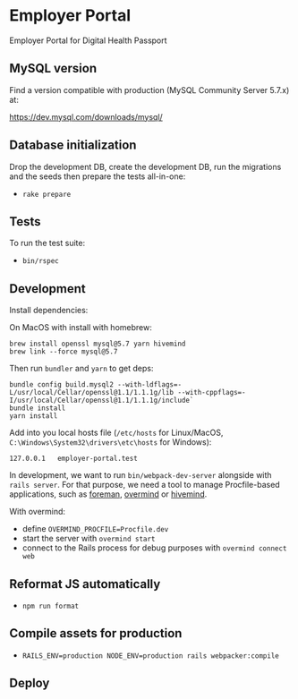 # Employer Portal

Employer Portal for Digital Health Passport

## MySQL version

Find a version compatible with production (MySQL Community Server 5.7.x) at:

https://dev.mysql.com/downloads/mysql/

## Database initialization

Drop the development DB, create the development DB, run the migrations and the seeds then prepare the tests all-in-one:

- `rake prepare`

## Tests

To run the test suite:

- `bin/rspec`

## Development

Install dependencies:

On MacOS with install with homebrew:

```
brew install openssl mysql@5.7 yarn hivemind
brew link --force mysql@5.7
```

Then run `bundler` and `yarn` to get deps:

```
bundle config build.mysql2 --with-ldflags=-L/usr/local/Cellar/openssl@1.1/1.1.1g/lib --with-cppflags=-I/usr/local/Cellar/openssl@1.1/1.1.1g/include`
bundle install
yarn install
```

Add into you local hosts file (`/etc/hosts` for Linux/MacOS, `C:\Windows\System32\drivers\etc\hosts` for Windows):

```
127.0.0.1   employer-portal.test
```

In development, we want to run `bin/webpack-dev-server` alongside with `rails server`. For that purpose, we need a tool to manage Procfile-based applications, such as [foreman](https://github.com/ddollar/foreman), [overmind](https://github.com/DarthSim/overmind) or [hivemind](https://github.com/DarthSim/hivemind).

With overmind:

- define `OVERMIND_PROCFILE=Procfile.dev`
- start the server with `overmind start`
- connect to the Rails process for debug purposes with `overmind connect web`

## Reformat JS automatically

- `npm run format`

## Compile assets for production

- `RAILS_ENV=production NODE_ENV=production rails webpacker:compile`

## Deploy
